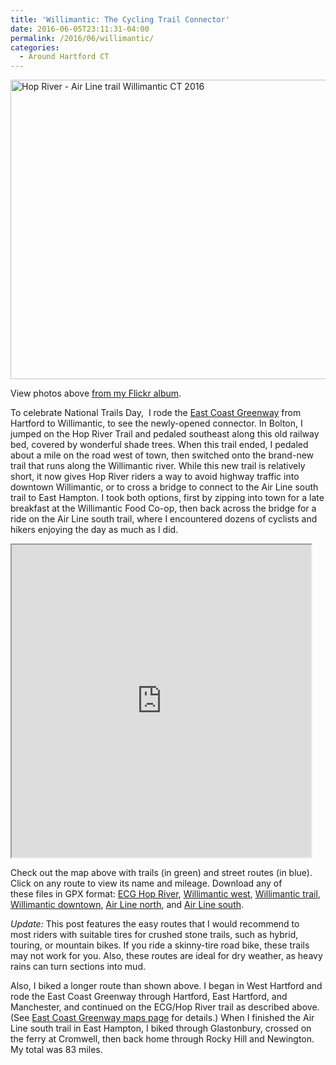```yaml
---
title: 'Willimantic: The Cycling Trail Connector'
date: 2016-06-05T23:11:31-04:00
permalink: /2016/06/willimantic/
categories:
  - Around Hartford CT
---
```

<a data-flickr-embed="true" data-footer="true"  href="https://www.flickr.com/photos/56513965@N06/albums/72157668920125352" title="Hop River - Air Line trail Willimantic CT 2016"><img src="https://live.staticflickr.com/7793/27487139745_fa24976a63_z.jpg" width="640" height="479" alt="Hop River - Air Line trail Willimantic CT 2016"></a><script async src="//embedr.flickr.com/assets/client-code.js" charset="utf-8"></script>

View photos above [from my Flickr album](https://www.flickr.com/photos/56513965@N06/albums/72157668920125352).

To celebrate National Trails Day,  I rode the [East Coast Greenway](http://greenway.org) from Hartford to Willimantic, to see the newly-opened connector. In Bolton, I jumped on the Hop River Trail and pedaled southeast along this old railway bed, covered by wonderful shade trees. When this trail ended, I pedaled about a mile on the road west of town, then switched onto the brand-new trail that runs along the Willimantic river. While this new trail is relatively short, it now gives Hop River riders a way to avoid highway traffic into downtown Willimantic, or to cross a bridge to connect to the Air Line south trail to East Hampton. I took both options, first by zipping into town for a late breakfast at the Willimantic Food Co-op, then back across the bridge for a ride on the Air Line south trail, where I encountered dozens of cyclists and hikers enjoying the day as much as I did.

<iframe src="https://jackdougherty.github.io/bikemapcode/willimantic2016.html" width="95%" height="500px"></iframe>

Check out the map above with trails (in green) and street routes (in blue). Click on any route to view its name and mileage. Download any of these files in GPX format: [ECG Hop River](https://raw.githubusercontent.com/JackDougherty/bikemapcode/master/routes/ECG-HopRiver-trail.gpx), [Willimantic west](https://raw.githubusercontent.com/JackDougherty/bikemapcode/master/routes/ECG-Willimantic-west-road.gpx), [Willimantic trail](https://raw.githubusercontent.com/JackDougherty/bikemapcode/master/routes/ECG-Willimantic-trail.gpx), [Willimantic downtown](https://raw.githubusercontent.com/JackDougherty/bikemapcode/master/routes/ECG-Willimantic-downtown-road.gpx), [Air Line north](https://raw.githubusercontent.com/JackDougherty/bikemapcode/master/routes/ECG-Willimantic-Airline-north-trail.gpx), and [Air Line south](https://raw.githubusercontent.com/JackDougherty/bikemapcode/master/routes/Airline-south-trail.gpx).

_Update:_ This post features the easy routes that I would recommend to most riders with suitable tires for crushed stone trails, such as hybrid, touring, or mountain bikes. If you ride a skinny-tire road bike, these trails may not work for you. Also, these routes are ideal for dry weather, as heavy rains can turn sections into mud.

Also, I biked a longer route than shown above. I began in West Hartford and rode the East Coast Greenway through Hartford, East Hartford, and Manchester, and continued on the ECG/Hop River trail as described above. (See [East Coast Greenway maps page](http://www.greenway.org/explore/maps) for details.) When I finished the Air Line south trail in East Hampton, I biked through Glastonbury, crossed on the ferry at Cromwell, then back home through Rocky Hill and Newington. My total was 83 miles.
